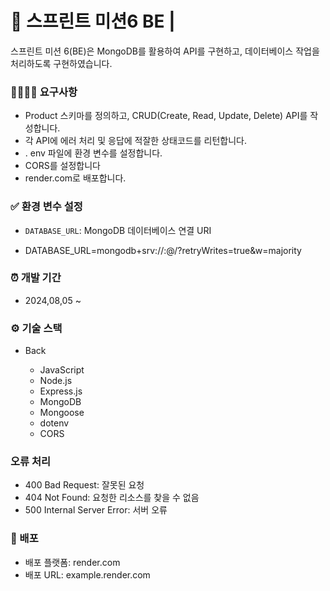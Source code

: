 # 📑 스프린트 미션6 BE | 

스프린트 미션 6(BE)은 MongoDB를 활용하여 API를 구현하고, 데이터베이스 작업을 처리하도록 구현하였습니다.

### 👨‍👩‍👧‍👦 요구사항 

- Product 스키마를 정의하고, CRUD(Create, Read, Update, Delete) API를 작성합니다.
- 각 API에 에러 처리 및 응답에 적잘한 상태코드를 리턴합니다.
- . env 파일에 환경 변수를 설정합니다.
- CORS를 설정합니다
- render.com로 배포합니다.

### ✅ 환경 변수 설정

- `DATABASE_URL`: MongoDB 데이터베이스 연결 URI

-  DATABASE_URL=mongodb+srv://<username>:<password>@<cluster-address>/<database>?retryWrites=true&w=majority

### ⏰ 개발 기간

- 2024,08,05 ~ 

### ⚙ 기술 스택
- Back

    * JavaScript
    * Node.js
    * Express.js
    * MongoDB
    * Mongoose
    * dotenv
    * CORS

### 오류 처리

- 400 Bad Request: 잘못된 요청
- 404 Not Found: 요청한 리소스를 찾을 수 없음
- 500 Internal Server Error: 서버 오류

### 🎈 배포

- 배포 플랫폼: render.com
- 배포 URL: example.render.com


